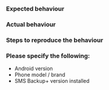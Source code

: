 ### Expected behaviour

### Actual behaviour

### Steps to reproduce the behaviour

### Please specify the following:

* Android version
* Phone model / brand
* SMS Backup+ version installed
